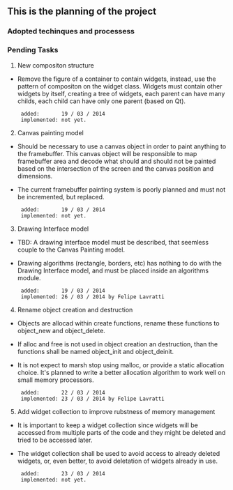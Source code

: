 ## This is the planning of the project ##

### Adopted techinques and processess ###


### Pending Tasks ###

1) New compositon structure

 - Remove the figure of a container to contain widgets, instead,
   use the pattern of compositon on the widget class.
   Widgets must contain other widgets by itself, creating a 
   tree of widgets, each parent can have many childs, each child
   can have only one parent (based on Qt).
	
		added:       19 / 03 / 2014
		implemented: not yet.
		

2) Canvas painting model

 - Should be necessary to use a canvas object in order to paint
   anything to the framebuffer. This canvas object will be
   responsible to map framebuffer area and decode what should
   and should not be painted based on the intersection of the 
   screen and the canvas position and dimensions.
   
 - The current framebuffer painting system is poorly planned
   and must not be incremented, but replaced.
	
		added:       19 / 03 / 2014
		implemented: not yet.

3) Drawing Interface model

 - TBD: A drawing interface model must be described, that seemless 
   couple to the Canvas Painting model.
 - Drawing algorithms (rectangle, borders, etc) has nothing to do
   with the Drawing Interface model, and must be placed inside an
   algorithms module.

		added:       19 / 03 / 2014
		implemented: 26 / 03 / 2014 by Felipe Lavratti
		
		
4) Rename object creation and destruction

 - Objects are allocad within create functions, rename these
   functions to object_new and object_delete.
 - If alloc and free is not used in object creation an destruction,
   than the functions shall be named object_init and object_deinit.
 - It is not expect to marsh stop using malloc, or provide a static
   allocation choice. It's planned to write a better allocation 
   algorithm to work well on small memory processors.
   
		added:       22 / 03 / 2014
		implemented: 23 / 03 / 2014 by Felipe Lavratti
		
5) Add widget collection to improve rubstness of memory management

 - It is important to keep a widget collection since widgets will
   be accessed from multiple parts of the code and they might be
   deleted and tried to be accessed later.
 - The widget collection shall be used to avoid access to already
   deleted widgets, or, even better, to avoid deletation of widgets
   already in use.

		added:       23 / 03 / 2014
		implemented: not yet.	
		